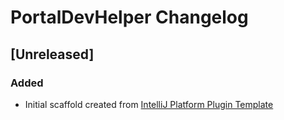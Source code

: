 <!-- Keep a Changelog guide -> https://keepachangelog.com -->

# PortalDevHelper Changelog

## [Unreleased]
### Added
- Initial scaffold created from [IntelliJ Platform Plugin Template](https://github.com/JetBrains/intellij-platform-plugin-template)
